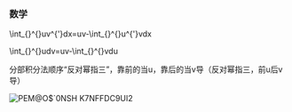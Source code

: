 ### 数学

 \int_{}^{}uv^{'}dx=uv-\int_{}^{}u^{'}vdx 
 
 \int_{}^{}udv=uv-\int_{}^{}vdu


分部积分法顺序“反对幂指三”，靠前的当u，靠后的当v导（反对幂指三，前u后v导）



![PEM@O$`0NSH K7NFFDC9UI2](https://user-images.githubusercontent.com/48854115/204170960-46bb07bf-aa63-41c5-8b72-56a4d9b29318.png)
